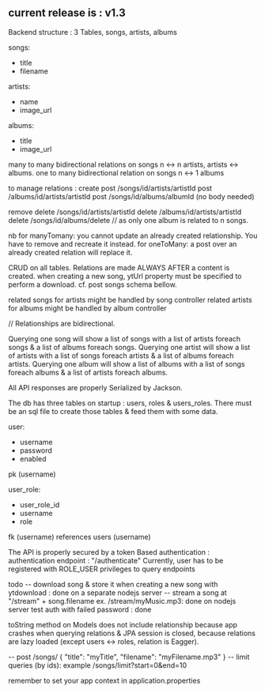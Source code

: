 current release is : v1.3
----------------
Backend structure :
3 Tables, songs, artists, albums

songs:
- title
- filename

artists:
- name
- image_url

albums:
- title
- image_url

many to many bidirectional relations on songs n <-> n artists, artists <-> albums.
one to many bidirectional relation on songs n <-> 1 albums

to manage relations :
create
post /songs/id/artists/artistId
post /albums/id/artists/artistId
post /songs/id/albums/albumId
(no body needed)

remove
delete /songs/id/artists/artistId
delete /albums/id/artists/artistId
delete /songs/id/albums/delete // as only one album is related to n songs.

nb for manyTomany: you cannot update an already created relationship. You have to remove and recreate it instead.
    for oneToMany: a post over an already created relation will replace it.

CRUD on all tables. Relations are made ALWAYS AFTER a content is created.
when creating a new song, ytUrl property must be specified to perform a download.
cf. post songs schema bellow.

related songs for artists might be handled by song controller 
related artists for albums might be handled by album controller 

// Relationships are  bidirectional.

Querying one song will show a list of songs with a list of artists foreach songs & a list of albums foreach songs.
Querying one artist will show a list of artists with a list of songs foreach artists & a list of albums foreach artists.
Querying one album will show a list of albums with a list of songs foreach albums & a list of artists foreach albums.

All API responses are properly Serialized by Jackson.

The db has three tables on startup : users, roles & users_roles.
There must be an sql file to create those tables & feed them with some data.

user:
- username
- password
- enabled

pk (username)

user_role:
- user_role_id
- username
- role

fk (username) references users (username)

The API is properly secured by a token Based authentication :
authentication endpoint : "/authenticate"
Currently, user has to be registered with ROLE_USER privileges to query endpoints

todo -- download song & store it when creating a new song with ytdownload : done on a separate nodejs server
-- stream a song at "/stream" + song.filename ex. /stream/myMusic.mp3: done on nodejs server
test auth with failed password : done

toString method on Models does not include relationship because app crashes when querying relations & JPA session is closed,
because relations are lazy loaded (except users <-> roles, relation is Eagger).
 
-- post /songs/
{
    "title": "myTitle",
    "filename": "myFilename.mp3"
}
-- limit queries (by ids): example /songs/limit?start=0&end=10

remember to set your app context in application.properties
